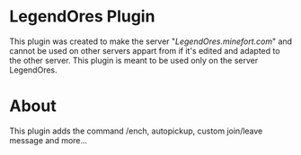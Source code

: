 # LegendOres Plugin

This plugin was created to make the server "*LegendOres.minefort.com*" and cannot be used on other servers appart from if it's edited  and adapted to the other server. This plugin is meant to be used only on the server LegendOres.

# About
This plugin adds the command /ench, autopickup, custom join/leave message and more...
